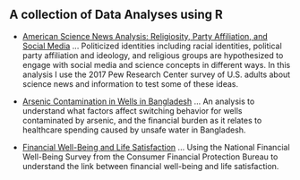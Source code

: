 ## A collection of Data Analyses using R 
 
- [American Science News Analysis: Religiosity, Party Affiliation, and Social Media](https://lama-ahmad.github.io/DataAnalysis-R/sciencenews.html)
... Politicized identities including racial identities, political party affiliation and ideology, and religious groups are hypothesized to engage with social media and science concepts in different ways. In this analysis I use the 2017 Pew Research Center survey of U.S. adults about science news and information to test some of these ideas. 

- [Arsenic Contamination in Wells in Bangladesh](https://lama-ahmad.github.io/DataAnalysis-R/arsenicinwells.html)
... An analysis to understand what factors affect switching behavior for wells contaminated by arsenic, and the financial burden as it relates to healthcare spending caused by unsafe water in Bangladesh. 

- [Financial Well-Being and Life Satisfaction](https://lama-ahmad.github.io/DataAnalysis-R/financialwellbeing.html)
... Using the National Financial Well-Being Survey from the Consumer Financial Protection Bureau to understand the link between financial well-being and life satisfaction. 
